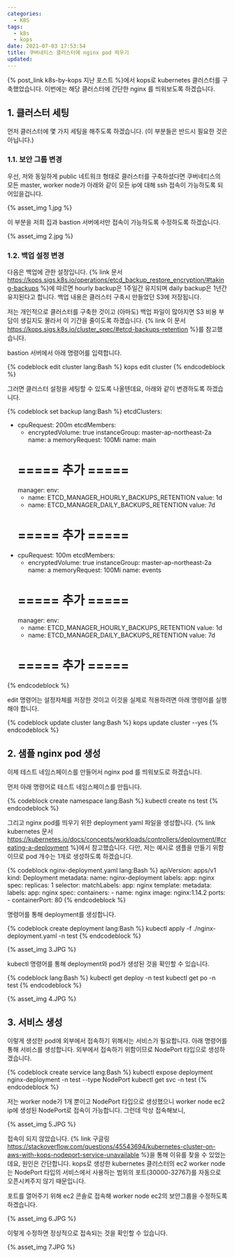 ```yaml
---
categories:
  - K8S
tags:
  - k8s
  - kops
date: 2021-07-03 17:53:54
title: 쿠버네티스 클러스터에 nginx pod 띄우기
updated:
---
```


{% post_link k8s-by-kops 지난 포스트 %}에서 kops로 kubernetes 클러스터를 구축했었습니다.
이번에는 해당 클러스터에 간단한 nginx 를 띄워보도록 하겠습니다.

## 1. 클러스터 세팅

먼저 클러스터에 몇 가지 세팅을 해주도록 하겠습니다.
(이 부분들은 반드시 필요한 것은 아닙니다.)

### 1.1. 보안 그룹 변경

우선, 저와 동일하게 public 네트워크 형태로 클러스터를 구축하셨다면 쿠버네티스의 모든 master, worker node가 아래와 같이 모든 ip에 대해 ssh 접속이 가능하도록 되어있을겁니다.

{% asset_img 1.jpg %}

이 부분을 저희 집과 bastion 서버에서만 접속이 가능하도록 수정하도록 하겠습니다.

{% asset_img 2.jpg %}

### 1.2. 백업 설정 변경

다음은 백업에 관한 설정입니다.
{% link 문서 https://kops.sigs.k8s.io/operations/etcd_backup_restore_encryption/#taking-backups %}에 따르면 hourly backup은 1주일간 유지되며 daily backup은 1년간 유지된다고 합니다.
백업 내용은 클러스터 구축시 만들었던 S3에 저장됩니다.

저는 개인적으로 클러스터를 구축한 것이고 (아마도) 백업 파일이 많아지면 S3 비용 부담이 생길지도 몰라서 이 기간을 줄이도록 하겠습니다.
{% link 이 문서 https://kops.sigs.k8s.io/cluster_spec/#etcd-backups-retention %}를 참고했습니다.

bastion 서버에서 아래 명령어를 입력합니다.

{% codeblock edit cluster lang:Bash %}
    kops edit cluster
{% endcodeblock %}

그러면 클러스터 설정을 세팅할 수 있도록 나올텐데요, 아래와 같이 변경하도록 하겠습니다.

{% codeblock set backup lang:Bash %}
  etcdClusters:
  - cpuRequest: 200m
    etcdMembers:
    - encryptedVolume: true
      instanceGroup: master-ap-northeast-2a
      name: a
    memoryRequest: 100Mi
    name: main
    # ===== 추가 =====
    manager:
      env:
      - name: ETCD_MANAGER_HOURLY_BACKUPS_RETENTION
        value: 1d
      - name: ETCD_MANAGER_DAILY_BACKUPS_RETENTION
        value: 7d
    # ===== 추가 =====
  - cpuRequest: 100m
    etcdMembers:
    - encryptedVolume: true
      instanceGroup: master-ap-northeast-2a
      name: a
    memoryRequest: 100Mi
    name: events
    # ===== 추가 =====
    manager:
      env:
      - name: ETCD_MANAGER_HOURLY_BACKUPS_RETENTION
        value: 1d
      - name: ETCD_MANAGER_DAILY_BACKUPS_RETENTION
        value: 7d
    # ===== 추가 =====
{% endcodeblock %}

edit 명령어는 설정자체를 저장한 것이고 이것을 실제로 적용하려면 아래 명령어를 실행해야 합니다.

{% codeblock update cluster lang:Bash %}
    kops update cluster --yes
{% endcodeblock %}

## 2. 샘플 nginx pod 생성

이제 테스트 네임스페이스를 만들어서 nginx pod 를 띄워보도로 하겠습니다.

먼저 아래 명령어로 테스트 네임스페이스를 만듭니다.

{% codeblock create namespace lang:Bash %}
    kubectl create ns test
{% endcodeblock %}

그리고 nginx pod를 띄우기 위한 deployment yaml 파일을 생성합니다.
{% link kubernetes 문서 https://kubernetes.io/docs/concepts/workloads/controllers/deployment/#creating-a-deployment %}에서 참고했습니다.
다만, 저는 예시로 샘플을 만들기 위함이므로 pod 개수는 1개로 생성하도록 하겠습니다.

{% codeblock nginx-deployment.yaml lang:Bash %}
    apiVersion: apps/v1
    kind: Deployment
    metadata:
      name: nginx-deployment
      labels:
        app: nginx
    spec:
      replicas: 1
      selector:
        matchLabels:
          app: nginx
      template:
        metadata:
          labels:
            app: nginx
        spec:
          containers:
          - name: nginx
            image: nginx:1.14.2
            ports:
            - containerPort: 80
{% endcodeblock %}

명령어를 통해 deployment를 생성합니다.

{% codeblock create deployment lang:Bash %}
    kubectl apply -f ./nginx-deployment.yaml -n test
{% endcodeblock %}

{% asset_img 3.JPG %}

kubectl 명령어를 통해 deployment와 pod가 생성된 것을 확인할 수 있습니다.

{% codeblock lang:Bash %}
    kubectl get deploy -n test
    kubectl get po -n test
{% endcodeblock %}

{% asset_img 4.JPG %}

## 3. 서비스 생성

이렇게 생성한 pod에 외부에서 접속하기 위해서는 서비스가 필요합니다.
아래 명령어를 통해 서비스를 생성합니다. 외부에서 접속하기 위함이므로 NodePort 타입으로 생성하겠습니다.

{% codeblock create service lang:Bash %}
    kubectl expose deployment nginx-deployment -n test --type NodePort
    kubectl get svc -n test
{% endcodeblock %}

저는 worker node가 1개 뿐이고 NodePort 타입으로 생성했으니 worker node ec2 ip에 생성된 NodePort로 접속이 가능합니다. 그런데 막상 접속해보니,

{% asset_img 5.JPG %}

접속이 되지 않았습니다. {% link 구글링 https://stackoverflow.com/questions/45543694/kubernetes-cluster-on-aws-with-kops-nodeport-service-unavailable %}을 통해 이유를 찾을 수 있었는데요, 원인은 간단합니다.
kops로 생성한 kubernetes 클러스터의 ec2 worker node는 NodePort 타입의 서비스에서 사용하는 범위의 포트(30000-32767)를 자동으로 오픈시켜주지 않기 때문입니다.

포트를 열어주기 위해 ec2 콘솔로 접속해 worker node ec2의 보안그룹을 수정하도록 하겠습니다.

{% asset_img 6.JPG %}

이렇게 수정하면 정상적으로 접속되는 것을 확인할 수 있습니다.

{% asset_img 7.JPG %}
